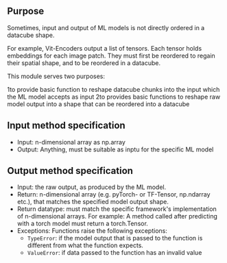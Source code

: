 ## Purpose

Sometimes, input and output of ML models is not directly ordered in a datacube shape.

For example, Vit-Encoders output a list of tensors. Each tensor holds embeddings for
each image patch. They must first be reordered to regain their spatial shape, and to
be reordered in a datacube.

This module serves two purposes:

1to provide basic function to reshape datacube chunks into the input which the ML
model accepts as input
2to provides basic functions to reshape raw model output into a shape that can be
reordered into a datacube


## Input method specification
- Input: n-dimensional array as np.array
- Output: Anything, must be suitable as inptu for the specific ML model


## Output method specification

- Input: the raw output, as produced by the ML model.
- Return: n-dimensional array (e.g. pyTorch- or TF-Tensor, np.ndarray etc.), that
matches the specified model output shape.
- Return datatype: must match the specific framework's implementation of n-dimensional
arrays. For example: A method called after predicting with a torch model must return a
torch.Tensor.
- Exceptions: Functions raise the following exceptions:
  - `TypeError`: if the model output that is passed to the function is different from what the function expects.
  - `ValueError`: if data passed to the function has an invalid value

